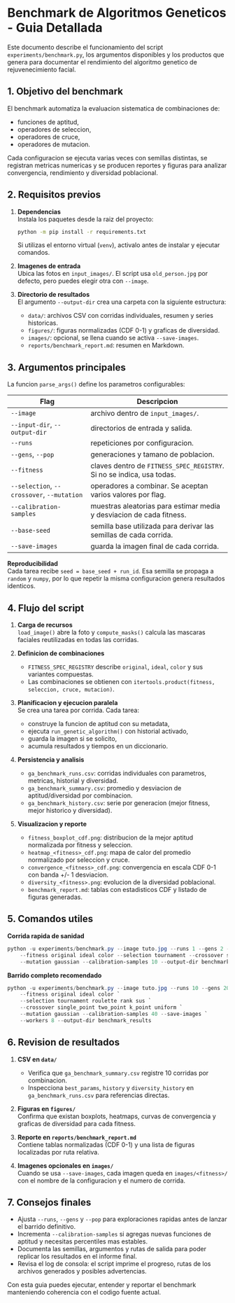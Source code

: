 # Benchmark de Algoritmos Geneticos - Guia Detallada

Este documento describe el funcionamiento del script `experiments/benchmark.py`, los argumentos disponibles y los productos que genera para documentar el rendimiento del algoritmo genetico de rejuvenecimiento facial.

## 1. Objetivo del benchmark

El benchmark automatiza la evaluacion sistematica de combinaciones de:
- funciones de aptitud,
- operadores de seleccion,
- operadores de cruce,
- operadores de mutacion.

Cada configuracion se ejecuta varias veces con semillas distintas, se registran metricas numericas y se producen reportes y figuras para analizar convergencia, rendimiento y diversidad poblacional.

## 2. Requisitos previos

1. **Dependencias**  
   Instala los paquetes desde la raiz del proyecto:
   ```bash
   python -m pip install -r requirements.txt
   ```
   Si utilizas el entorno virtual (`venv`), activalo antes de instalar y ejecutar comandos.

2. **Imagenes de entrada**  
   Ubica las fotos en `input_images/`. El script usa `old_person.jpg` por defecto, pero puedes elegir otra con `--image`.

3. **Directorio de resultados**  
   El argumento `--output-dir` crea una carpeta con la siguiente estructura:
   - `data/`: archivos CSV con corridas individuales, resumen y series historicas.
   - `figures/`: figuras normalizadas (CDF 0-1) y graficas de diversidad.
   - `images/`: opcional, se llena cuando se activa `--save-images`.
   - `reports/benchmark_report.md`: resumen en Markdown.

## 3. Argumentos principales

La funcion `parse_args()` define los parametros configurables:

| Flag | Descripcion |
| --- | --- |
| `--image` | archivo dentro de `input_images/`. |
| `--input-dir`, `--output-dir` | directorios de entrada y salida. |
| `--runs` | repeticiones por configuracion. |
| `--gens`, `--pop` | generaciones y tamano de poblacion. |
| `--fitness` | claves dentro de `FITNESS_SPEC_REGISTRY`. Si no se indica, usa todas. |
| `--selection`, `--crossover`, `--mutation` | operadores a combinar. Se aceptan varios valores por flag. |
| `--calibration-samples` | muestras aleatorias para estimar media y desviacion de cada fitness. |
| `--base-seed` | semilla base utilizada para derivar las semillas de cada corrida. |
| `--save-images` | guarda la imagen final de cada corrida. |

**Reproducibilidad**  
Cada tarea recibe `seed = base_seed + run_id`. Esa semilla se propaga a `random` y `numpy`, por lo que repetir la misma configuracion genera resultados identicos.

## 4. Flujo del script

1. **Carga de recursos**  
   `load_image()` abre la foto y `compute_masks()` calcula las mascaras faciales reutilizadas en todas las corridas.

2. **Definicion de combinaciones**  
   - `FITNESS_SPEC_REGISTRY` describe `original`, `ideal`, `color` y sus variantes compuestas.  
   - Las combinaciones se obtienen con `itertools.product(fitness, seleccion, cruce, mutacion)`.

3. **Planificacion y ejecucion paralela**  
   Se crea una tarea por corrida. Cada tarea:
   - construye la funcion de aptitud con su metadata,
   - ejecuta `run_genetic_algorithm()` con historial activado,
   - guarda la imagen si se solicito,
   - acumula resultados y tiempos en un diccionario.

4. **Persistencia y analisis**  
   - `ga_benchmark_runs.csv`: corridas individuales con parametros, metricas, historial y diversidad.
   - `ga_benchmark_summary.csv`: promedio y desviacion de aptitud/diversidad por combinacion.
   - `ga_benchmark_history.csv`: serie por generacion (mejor fitness, mejor historico y diversidad).

5. **Visualizacion y reporte**  
   - `fitness_boxplot_cdf.png`: distribucion de la mejor aptitud normalizada por fitness y seleccion.
   - `heatmap_<fitness>_cdf.png`: mapa de calor del promedio normalizado por seleccion y cruce.
   - `convergence_<fitness>_cdf.png`: convergencia en escala CDF 0-1 con banda +/- 1 desviacion.
   - `diversity_<fitness>.png`: evolucion de la diversidad poblacional.
   - `benchmark_report.md`: tablas con estadisticos CDF y listado de figuras generadas.

## 5. Comandos utiles

**Corrida rapida de sanidad**
```powershell
python -u experiments/benchmark.py --image tuto.jpg --runs 1 --gens 2 --pop 6 `
    --fitness original ideal color --selection tournament --crossover single_point `
    --mutation gaussian --calibration-samples 10 --output-dir benchmark_results_quick
```

**Barrido completo recomendado**
```powershell
python -u experiments/benchmark.py --image tuto.jpg --runs 10 --gens 20 --pop 24 `
    --fitness original ideal color `
    --selection tournament roulette rank sus `
    --crossover single_point two_point k_point uniform `
    --mutation gaussian --calibration-samples 40 --save-images `
    --workers 8 --output-dir benchmark_results
```

## 6. Revision de resultados

1. **CSV en `data/`**  
   - Verifica que `ga_benchmark_summary.csv` registre 10 corridas por combinacion.  
   - Inspecciona `best_params`, `history` y `diversity_history` en `ga_benchmark_runs.csv` para referencias directas.

2. **Figuras en `figures/`**  
   Confirma que existan boxplots, heatmaps, curvas de convergencia y graficas de diversidad para cada fitness.

3. **Reporte en `reports/benchmark_report.md`**  
   Contiene tablas normalizadas (CDF 0-1) y una lista de figuras localizadas por ruta relativa.

4. **Imagenes opcionales en `images/`**  
   Cuando se usa `--save-images`, cada imagen queda en `images/<fitness>/` con el nombre de la configuracion y el numero de corrida.

## 7. Consejos finales

- Ajusta `--runs`, `--gens` y `--pop` para exploraciones rapidas antes de lanzar el barrido definitivo.
- Incrementa `--calibration-samples` si agregas nuevas funciones de aptitud y necesitas percentiles mas estables.
- Documenta las semillas, argumentos y rutas de salida para poder replicar los resultados en el informe final.
- Revisa el log de consola: el script imprime el progreso, rutas de los archivos generados y posibles advertencias.

Con esta guia puedes ejecutar, entender y reportar el benchmark manteniendo coherencia con el codigo fuente actual.
